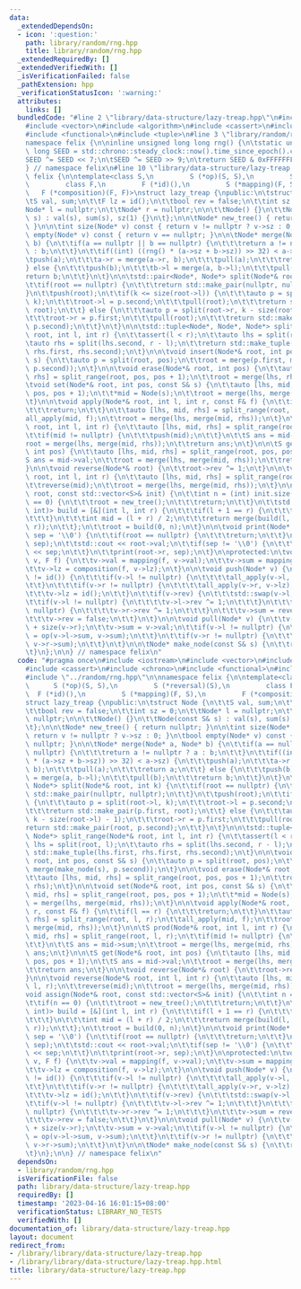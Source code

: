 ```yaml
---
data:
  _extendedDependsOn:
  - icon: ':question:'
    path: library/random/rng.hpp
    title: library/random/rng.hpp
  _extendedRequiredBy: []
  _extendedVerifiedWith: []
  _isVerificationFailed: false
  _pathExtension: hpp
  _verificationStatusIcon: ':warning:'
  attributes:
    links: []
  bundledCode: "#line 2 \"library/data-structure/lazy-treap.hpp\"\n#include <iostream>\n\
    #include <vector>\n#include <algorithm>\n#include <cassert>\n#include <chrono>\n\
    #include <functional>\n#include <tuple>\n#line 3 \"library/random/rng.hpp\"\n\n\
    namespace felix {\n\ninline unsigned long long rng() {\n\tstatic unsigned long\
    \ long SEED = std::chrono::steady_clock::now().time_since_epoch().count();\n\t\
    SEED ^= SEED << 7;\n\tSEED ^= SEED >> 9;\n\treturn SEED & 0xFFFFFFFFULL;\n}\n\n\
    } // namespace felix\n#line 10 \"library/data-structure/lazy-treap.hpp\"\n\nnamespace\
    \ felix {\n\ntemplate<class S,\n         S (*op)(S, S),\n         S (*reversal)(S),\n\
    \         class F,\n         F (*id)(),\n         S (*mapping)(F, S),\n      \
    \   F (*composition)(F, F)>\nstruct lazy_treap {\npublic:\n\tstruct Node {\n\t\
    \tS val, sum;\n\t\tF lz = id();\n\t\tbool rev = false;\n\t\tint sz = 0;\n\t\t\
    Node* l = nullptr;\n\t\tNode* r = nullptr;\n\n\t\tNode() {}\n\t\tNode(const S&\
    \ s) : val(s), sum(s), sz(1) {}\n\t};\n\n\tNode* new_tree() { return nullptr;\
    \ }\n\n\tint size(Node* v) const { return v != nullptr ? v->sz : 0; }\n\tbool\
    \ empty(Node* v) const { return v == nullptr; }\n\n\tNode* merge(Node* a, Node*\
    \ b) {\n\t\tif(a == nullptr || b == nullptr) {\n\t\t\treturn a != nullptr ? a\
    \ : b;\n\t\t}\n\t\tif((int) ((rng() * (a->sz + b->sz)) >> 32) < a->sz) {\n\t\t\
    \tpush(a);\n\t\t\ta->r = merge(a->r, b);\n\t\t\tpull(a);\n\t\t\treturn a;\n\t\t\
    } else {\n\t\t\tpush(b);\n\t\t\tb->l = merge(a, b->l);\n\t\t\tpull(b);\n\t\t\t\
    return b;\n\t\t}\n\t}\n\n\tstd::pair<Node*, Node*> split(Node*& root, int k) {\n\
    \t\tif(root == nullptr) {\n\t\t\treturn std::make_pair(nullptr, nullptr);\n\t\t\
    }\n\t\tpush(root);\n\t\tif(k <= size(root->l)) {\n\t\t\tauto p = split(root->l,\
    \ k);\n\t\t\troot->l = p.second;\n\t\t\tpull(root);\n\t\t\treturn std::make_pair(p.first,\
    \ root);\n\t\t} else {\n\t\t\tauto p = split(root->r, k - size(root->l) - 1);\n\
    \t\t\troot->r = p.first;\n\t\t\tpull(root);\n\t\t\treturn std::make_pair(root,\
    \ p.second);\n\t\t}\n\t}\n\n\tstd::tuple<Node*, Node*, Node*> split_range(Node*&\
    \ root, int l, int r) {\n\t\tassert(l < r);\n\t\tauto lhs = split(root, l);\n\t\
    \tauto rhs = split(lhs.second, r - l);\n\t\treturn std::make_tuple(lhs.first,\
    \ rhs.first, rhs.second);\n\t}\n\n\tvoid insert(Node*& root, int pos, const S&\
    \ s) {\n\t\tauto p = split(root, pos);\n\t\troot = merge(p.first, merge(make_node(s),\
    \ p.second));\n\t}\n\n\tvoid erase(Node*& root, int pos) {\n\t\tauto [lhs, mid,\
    \ rhs] = split_range(root, pos, pos + 1);\n\t\troot = merge(lhs, rhs);\n\t}\n\n\
    \tvoid set(Node*& root, int pos, const S& s) {\n\t\tauto [lhs, mid, rhs] = split_range(root,\
    \ pos, pos + 1);\n\t\t*mid = Node(s);\n\t\troot = merge(lhs, merge(mid, rhs));\n\
    \t}\n\n\tvoid apply(Node*& root, int l, int r, const F& f) {\n\t\tif(l == r) {\n\
    \t\t\treturn;\n\t\t}\n\t\tauto [lhs, mid, rhs] = split_range(root, l, r);\n\t\t\
    all_apply(mid, f);\n\t\troot = merge(lhs, merge(mid, rhs));\n\t}\n\n\tS prod(Node*&\
    \ root, int l, int r) {\n\t\tauto [lhs, mid, rhs] = split_range(root, l, r);\n\
    \t\tif(mid != nullptr) {\n\t\t\tpush(mid);\n\t\t}\n\t\tS ans = mid->sum;\n\t\t\
    root = merge(lhs, merge(mid, rhs));\n\t\treturn ans;\n\t}\n\n\tS get(Node*& root,\
    \ int pos) {\n\t\tauto [lhs, mid, rhs] = split_range(root, pos, pos + 1);\n\t\t\
    S ans = mid->val;\n\t\troot = merge(lhs, merge(mid, rhs));\n\t\treturn ans;\n\t\
    }\n\n\tvoid reverse(Node*& root) {\n\t\troot->rev ^= 1;\n\t}\n\n\tvoid reverse(Node*&\
    \ root, int l, int r) {\n\t\tauto [lhs, mid, rhs] = split_range(root, l, r);\n\
    \t\treverse(mid);\n\t\troot = merge(lhs, merge(mid, rhs));\n\t}\n\n\tvoid assign(Node*&\
    \ root, const std::vector<S>& init) {\n\t\tint n = (int) init.size();\n\t\tif(n\
    \ == 0) {\n\t\t\troot = new_tree();\n\t\t\treturn;\n\t\t}\n\t\tstd::function<Node*(int,\
    \ int)> build = [&](int l, int r) {\n\t\t\tif(l + 1 == r) {\n\t\t\t\treturn make_node(init[l]);\n\
    \t\t\t}\n\t\t\tint mid = (l + r) / 2;\n\t\t\treturn merge(build(l, mid), build(mid,\
    \ r));\n\t\t};\n\t\troot = build(0, n);\n\t}\n\n\tvoid print(Node* root, char\
    \ sep = '\\0') {\n\t\tif(root == nullptr) {\n\t\t\treturn;\n\t\t}\n\t\tprint(root->l,\
    \ sep);\n\t\tstd::cout << root->val;\n\t\tif(sep != '\\0') {\n\t\t\tstd::cout\
    \ << sep;\n\t\t}\n\t\tprint(root->r, sep);\n\t}\n\nprotected:\n\tvoid all_apply(Node*\
    \ v, F f) {\n\t\tv->val = mapping(f, v->val);\n\t\tv->sum = mapping(f, v->sum);\n\
    \t\tv->lz = composition(f, v->lz);\n\t}\n\n\tvoid push(Node* v) {\n\t\tif(v->lz\
    \ != id()) {\n\t\t\tif(v->l != nullptr) {\n\t\t\t\tall_apply(v->l, v->lz);\n\t\
    \t\t}\n\t\t\tif(v->r != nullptr) {\n\t\t\t\tall_apply(v->r, v->lz);\n\t\t\t}\n\
    \t\t\tv->lz = id();\n\t\t}\n\t\tif(v->rev) {\n\t\t\tstd::swap(v->l, v->r);\n\t\
    \t\tif(v->l != nullptr) {\n\t\t\t\tv->l->rev ^= 1;\n\t\t\t}\n\t\t\tif(v->r !=\
    \ nullptr) {\n\t\t\t\tv->r->rev ^= 1;\n\t\t\t}\n\t\t\tv->sum = reversal(v->sum);\n\
    \t\t\tv->rev = false;\n\t\t}\n\t}\n\n\tvoid pull(Node* v) {\n\t\tv->sz = 1 + size(v->l)\
    \ + size(v->r);\n\t\tv->sum = v->val;\n\t\tif(v->l != nullptr) {\n\t\t\tv->sum\
    \ = op(v->l->sum, v->sum);\n\t\t}\n\t\tif(v->r != nullptr) {\n\t\t\tv->sum = op(v->sum,\
    \ v->r->sum);\n\t\t}\n\t}\n\n\tNode* make_node(const S& s) {\n\t\treturn new Node(s);\n\
    \t}\n};\n\n} // namespace felix\n"
  code: "#pragma once\n#include <iostream>\n#include <vector>\n#include <algorithm>\n\
    #include <cassert>\n#include <chrono>\n#include <functional>\n#include <tuple>\n\
    #include \"../random/rng.hpp\"\n\nnamespace felix {\n\ntemplate<class S,\n   \
    \      S (*op)(S, S),\n         S (*reversal)(S),\n         class F,\n       \
    \  F (*id)(),\n         S (*mapping)(F, S),\n         F (*composition)(F, F)>\n\
    struct lazy_treap {\npublic:\n\tstruct Node {\n\t\tS val, sum;\n\t\tF lz = id();\n\
    \t\tbool rev = false;\n\t\tint sz = 0;\n\t\tNode* l = nullptr;\n\t\tNode* r =\
    \ nullptr;\n\n\t\tNode() {}\n\t\tNode(const S& s) : val(s), sum(s), sz(1) {}\n\
    \t};\n\n\tNode* new_tree() { return nullptr; }\n\n\tint size(Node* v) const {\
    \ return v != nullptr ? v->sz : 0; }\n\tbool empty(Node* v) const { return v ==\
    \ nullptr; }\n\n\tNode* merge(Node* a, Node* b) {\n\t\tif(a == nullptr || b ==\
    \ nullptr) {\n\t\t\treturn a != nullptr ? a : b;\n\t\t}\n\t\tif((int) ((rng()\
    \ * (a->sz + b->sz)) >> 32) < a->sz) {\n\t\t\tpush(a);\n\t\t\ta->r = merge(a->r,\
    \ b);\n\t\t\tpull(a);\n\t\t\treturn a;\n\t\t} else {\n\t\t\tpush(b);\n\t\t\tb->l\
    \ = merge(a, b->l);\n\t\t\tpull(b);\n\t\t\treturn b;\n\t\t}\n\t}\n\n\tstd::pair<Node*,\
    \ Node*> split(Node*& root, int k) {\n\t\tif(root == nullptr) {\n\t\t\treturn\
    \ std::make_pair(nullptr, nullptr);\n\t\t}\n\t\tpush(root);\n\t\tif(k <= size(root->l))\
    \ {\n\t\t\tauto p = split(root->l, k);\n\t\t\troot->l = p.second;\n\t\t\tpull(root);\n\
    \t\t\treturn std::make_pair(p.first, root);\n\t\t} else {\n\t\t\tauto p = split(root->r,\
    \ k - size(root->l) - 1);\n\t\t\troot->r = p.first;\n\t\t\tpull(root);\n\t\t\t\
    return std::make_pair(root, p.second);\n\t\t}\n\t}\n\n\tstd::tuple<Node*, Node*,\
    \ Node*> split_range(Node*& root, int l, int r) {\n\t\tassert(l < r);\n\t\tauto\
    \ lhs = split(root, l);\n\t\tauto rhs = split(lhs.second, r - l);\n\t\treturn\
    \ std::make_tuple(lhs.first, rhs.first, rhs.second);\n\t}\n\n\tvoid insert(Node*&\
    \ root, int pos, const S& s) {\n\t\tauto p = split(root, pos);\n\t\troot = merge(p.first,\
    \ merge(make_node(s), p.second));\n\t}\n\n\tvoid erase(Node*& root, int pos) {\n\
    \t\tauto [lhs, mid, rhs] = split_range(root, pos, pos + 1);\n\t\troot = merge(lhs,\
    \ rhs);\n\t}\n\n\tvoid set(Node*& root, int pos, const S& s) {\n\t\tauto [lhs,\
    \ mid, rhs] = split_range(root, pos, pos + 1);\n\t\t*mid = Node(s);\n\t\troot\
    \ = merge(lhs, merge(mid, rhs));\n\t}\n\n\tvoid apply(Node*& root, int l, int\
    \ r, const F& f) {\n\t\tif(l == r) {\n\t\t\treturn;\n\t\t}\n\t\tauto [lhs, mid,\
    \ rhs] = split_range(root, l, r);\n\t\tall_apply(mid, f);\n\t\troot = merge(lhs,\
    \ merge(mid, rhs));\n\t}\n\n\tS prod(Node*& root, int l, int r) {\n\t\tauto [lhs,\
    \ mid, rhs] = split_range(root, l, r);\n\t\tif(mid != nullptr) {\n\t\t\tpush(mid);\n\
    \t\t}\n\t\tS ans = mid->sum;\n\t\troot = merge(lhs, merge(mid, rhs));\n\t\treturn\
    \ ans;\n\t}\n\n\tS get(Node*& root, int pos) {\n\t\tauto [lhs, mid, rhs] = split_range(root,\
    \ pos, pos + 1);\n\t\tS ans = mid->val;\n\t\troot = merge(lhs, merge(mid, rhs));\n\
    \t\treturn ans;\n\t}\n\n\tvoid reverse(Node*& root) {\n\t\troot->rev ^= 1;\n\t\
    }\n\n\tvoid reverse(Node*& root, int l, int r) {\n\t\tauto [lhs, mid, rhs] = split_range(root,\
    \ l, r);\n\t\treverse(mid);\n\t\troot = merge(lhs, merge(mid, rhs));\n\t}\n\n\t\
    void assign(Node*& root, const std::vector<S>& init) {\n\t\tint n = (int) init.size();\n\
    \t\tif(n == 0) {\n\t\t\troot = new_tree();\n\t\t\treturn;\n\t\t}\n\t\tstd::function<Node*(int,\
    \ int)> build = [&](int l, int r) {\n\t\t\tif(l + 1 == r) {\n\t\t\t\treturn make_node(init[l]);\n\
    \t\t\t}\n\t\t\tint mid = (l + r) / 2;\n\t\t\treturn merge(build(l, mid), build(mid,\
    \ r));\n\t\t};\n\t\troot = build(0, n);\n\t}\n\n\tvoid print(Node* root, char\
    \ sep = '\\0') {\n\t\tif(root == nullptr) {\n\t\t\treturn;\n\t\t}\n\t\tprint(root->l,\
    \ sep);\n\t\tstd::cout << root->val;\n\t\tif(sep != '\\0') {\n\t\t\tstd::cout\
    \ << sep;\n\t\t}\n\t\tprint(root->r, sep);\n\t}\n\nprotected:\n\tvoid all_apply(Node*\
    \ v, F f) {\n\t\tv->val = mapping(f, v->val);\n\t\tv->sum = mapping(f, v->sum);\n\
    \t\tv->lz = composition(f, v->lz);\n\t}\n\n\tvoid push(Node* v) {\n\t\tif(v->lz\
    \ != id()) {\n\t\t\tif(v->l != nullptr) {\n\t\t\t\tall_apply(v->l, v->lz);\n\t\
    \t\t}\n\t\t\tif(v->r != nullptr) {\n\t\t\t\tall_apply(v->r, v->lz);\n\t\t\t}\n\
    \t\t\tv->lz = id();\n\t\t}\n\t\tif(v->rev) {\n\t\t\tstd::swap(v->l, v->r);\n\t\
    \t\tif(v->l != nullptr) {\n\t\t\t\tv->l->rev ^= 1;\n\t\t\t}\n\t\t\tif(v->r !=\
    \ nullptr) {\n\t\t\t\tv->r->rev ^= 1;\n\t\t\t}\n\t\t\tv->sum = reversal(v->sum);\n\
    \t\t\tv->rev = false;\n\t\t}\n\t}\n\n\tvoid pull(Node* v) {\n\t\tv->sz = 1 + size(v->l)\
    \ + size(v->r);\n\t\tv->sum = v->val;\n\t\tif(v->l != nullptr) {\n\t\t\tv->sum\
    \ = op(v->l->sum, v->sum);\n\t\t}\n\t\tif(v->r != nullptr) {\n\t\t\tv->sum = op(v->sum,\
    \ v->r->sum);\n\t\t}\n\t}\n\n\tNode* make_node(const S& s) {\n\t\treturn new Node(s);\n\
    \t}\n};\n\n} // namespace felix\n"
  dependsOn:
  - library/random/rng.hpp
  isVerificationFile: false
  path: library/data-structure/lazy-treap.hpp
  requiredBy: []
  timestamp: '2023-04-16 16:01:15+08:00'
  verificationStatus: LIBRARY_NO_TESTS
  verifiedWith: []
documentation_of: library/data-structure/lazy-treap.hpp
layout: document
redirect_from:
- /library/library/data-structure/lazy-treap.hpp
- /library/library/data-structure/lazy-treap.hpp.html
title: library/data-structure/lazy-treap.hpp
---
```


